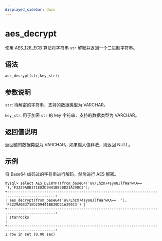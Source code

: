 ```yaml
---
displayed_sidebar: docs
---
```


# aes_decrypt



使用 AES_128_ECB 算法将字符串 `str` 解密并返回一个二进制字符串。

## 语法

```Haskell
aes_decrypt(str,key_str);
```

## 参数说明

`str`: 待解密的字符串，支持的数据类型为 VARCHAR。

`key_str`: 用于加密 `str` 的 key 字符串，支持的数据类型为 VARCHAR。

## 返回值说明

返回值的数据类型为 VARCHAR。如果输入值非法，则返回 NULL。

## 示例

将 Base64 编码过的字符串进行解码，然后进行 AES 解密。

```Plain Text
mysql> select AES_DECRYPT(from_base64('uv/Lhzm74syo8JlfWarwKA==  '),'F3229A0B371ED2D9441B830D21A390C3');
+--------------------------------------------------------------------------------------------+
| aes_decrypt(from_base64('uv/Lhzm74syo8JlfWarwKA==  '), 'F3229A0B371ED2D9441B830D21A390C3') |
+--------------------------------------------------------------------------------------------+
| starrocks                                                                                  |
+--------------------------------------------------------------------------------------------+
1 row in set (0.00 sec)
```